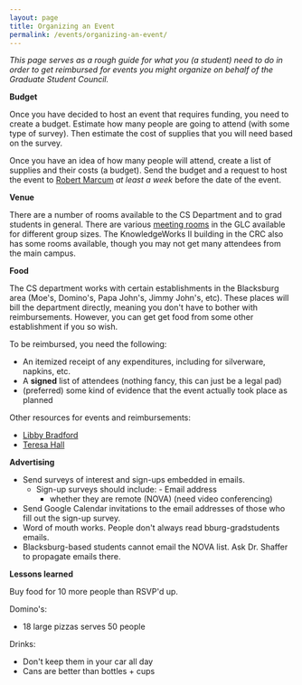 ```yaml
---
layout: page
title: Organizing an Event 
permalink: /events/organizing-an-event/
---
```


_This page serves as a rough guide for what you (a student) need to do in order to get reimbursed for events you might organize on behalf of the Graduate Student Council._

**Budget**

Once you have decided to host an event that requires funding, you need to create a budget.
Estimate how many people are going to attend (with some type of survey).
Then estimate the cost of supplies that you will need based on the survey.

Once you have an idea of how many people will attend, create a list of supplies and their costs (a budget).
Send the budget and a request to host the event to [Robert Marcum](mailto:marcumr@cs.vt.edu) *at least a week* before the date of the event.

**Venue**

There are a number of rooms available to the CS Department and to grad students in general.
There are various [meeting rooms](https://graduatelifecenter.vt.edu/space-reservations.html) in the GLC available for different group sizes.
The KnowledgeWorks II building in the CRC also has some rooms available, though you may not get many attendees from the main campus.

**Food**

The CS department works with certain establishments in the Blacksburg area (Moe's, Domino's, Papa John's, Jimmy John's, etc).
These places will bill the department directly, meaning you don't have to bother with reimbursements.
However, you can get get food from some other establishment if you so wish.

To be reimbursed, you need the following:
* An itemized receipt of any expenditures, including for silverware, napkins, etc.
* A **signed** list of attendees (nothing fancy, this can just be a legal pad)
* (preferred) some kind of evidence that the event actually took place as planned

Other resources for events and reimbursements:
* [Libby Bradford](mailto:bradfolg@vt.edu)
* [Teresa Hall](mailto:teresa@vt.edu)

**Advertising**

- Send surveys of interest and sign-ups embedded in emails.
  - Sign-up surveys should include:
	    - Email address
      - whether they are remote (NOVA) (need video conferencing)
- Send Google Calendar invitations to the email addresses of those who fill out the sign-up survey.
- Word of mouth works. People don't always read bburg-gradstudents emails.
- Blacksburg-based students cannot email the NOVA list. Ask Dr. Shaffer to propagate emails there.

**Lessons learned**

Buy food for 10 more people than RSVP'd up.

Domino's:
- 18 large pizzas serves 50 people

Drinks:
- Don't keep them in your car all day
- Cans are better than bottles + cups
